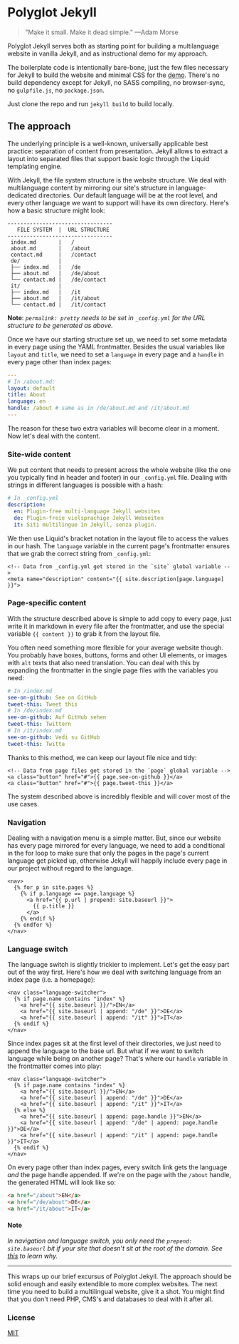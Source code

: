 # Polyglot Jekyll

> "Make it small. Make it dead simple."  &mdash;Adam Morse

Polyglot Jekyll serves both as starting point for building a multilanguage website in vanilla Jekyll, and as instructional demo for my approach.

The boilerplate code is intentionally bare-bone, just the few files necessary for Jekyll to build the website and minimal CSS for the [demo](http://mrzool.cc/polyglot-jekyll). There's no build dependency except for Jekyll, no SASS compiling, no browser-sync, no `gulpfile.js`, no `package.json`.

Just clone the repo and run `jekyll build` to build locally.

## The approach

The underlying principle is a well-known, universally applicable best practice: separation of content from presentation. Jekyll allows to extract a layout into separated files that support basic logic through the Liquid templating engine.

With Jekyll, the file system structure is the website structure. We deal with multilanguage content by mirroring our site's structure in language-dedicated directories. Our default language will be at the root level, and every other language we want to support will have its own directory. Here's how a basic structure might look:

```
---------------------------------
   FILE SYSTEM  |  URL STRUCTURE
---------------------------------
 index.md       |   /            
 about.md       |   /about       
 contact.md     |   /contact     
 de/            |                
 ├── index.md   |   /de          
 ├── about.md   |   /de/about    
 └── contact.md |   /de/contact  
 it/            |                
 ├── index.md   |   /it          
 ├── about.md   |   /it/about    
 └── contact.md |   /it/contact  
```

**Note**: *`permalink: pretty` needs to be set in `_config.yml` for the URL structure to be generated as above.*

Once we have our starting structure set up, we need to set some metadata in every page using the YAML frontmatter. Besides the usual variables like `layout` and `title`, we need to set a `language` in every page and a `handle` in every page other than index pages:

```yaml
---
# In /about.md:
layout: default
title: About
language: en
handle: /about # same as in /de/about.md and /it/about.md
---
```

The reason for these two extra variables will become clear in a moment. Now let's deal with the content.

### Site-wide content
We put content that needs to present across the whole website (like the one you typically find in header and footer) in our `_config.yml` file. Dealing with strings in different languages is possible with a hash:

```yml
# In _config.yml
description: 
  en: Plugin-free multi-language Jekyll websites
  de: Plugin-freie vielsprachige Jekyll Webseiten
  it: Siti multilingue in Jekyll, senza plugin.
```

We then use Liquid's bracket notation in the layout file to access the values in our hash. The `language` variable in the current page's frontmatter ensures that we grab the correct string from `_config.yml`:

```liquid
<!-- Data from _config.yml get stored in the `site` global variable -->
<meta name="description" content="{{ site.description[page.language] }}">
```

### Page-specific content
With the structure described above is simple to add copy to every page, just write it in markdown in every file after the frontmatter, and use the special variable `{{ content }}` to grab it from the layout file.

You often need something more flexible for your average website though. You probably have boxes, buttons, forms and other UI elements, or images with `alt` texts that also need translation. You can deal with this by expanding the frontmatter in the single page files with the variables you need:

```yaml
# In /index.md
see-on-github: See on GitHub
tweet-this: Tweet this
# In /de/index.md
see-on-github: Auf GitHub sehen
tweet-this: Twittern
# In /it/index.md
see-on-github: Vedi su GitHub
tweet-this: Twitta
```

Thanks to this method, we can keep our layout file nice and tidy:

```liquid
<!-- Data from page files get stored in the `page` global variable -->
<a class="button" href="#">{{ page.see-on-github }}</a>
<a class="button" href="#">{{ page.tweet-this }}</a>
```

The system described above is incredibly flexible and will cover most of the use cases.

### Navigation
Dealing with a navigation menu is a simple matter. But, since our website has every page mirrored for every language, we need to add a conditional in the for loop to make sure that only the pages in the page's current language get picked up, otherwise Jekyll will happily include every page in our project without regard to the language.

```liquid
<nav>
  {% for p in site.pages %}
    {% if p.language == page.language %} 
      <a href="{{ p.url | prepend: site.baseurl }}">
        {{ p.title }}
      </a>
    {% endif %}
  {% endfor %}
</nav>
```

### Language switch
The language switch is slightly trickier to implement. Let's get the easy part out of the way first. Here's how we deal with switching language from an index page (i.e. a homepage):

```liquid
<nav class="language-switcher">
  {% if page.name contains "index" %}
    <a href="{{ site.baseurl }}/">EN</a>
    <a href="{{ site.baseurl | append: "/de" }}">DE</a>
    <a href="{{ site.baseurl | append: "/it" }}">IT</a>
  {% endif %}
</nav>
```

Since index pages sit at the first level of their directories, we just need to append the language to the base url. But what if we want to switch language while being on another page? That's where our `handle` variable in the frontmatter comes into play:

```liquid
<nav class="language-switcher">
  {% if page.name contains "index" %}
    <a href="{{ site.baseurl }}/">EN</a>
    <a href="{{ site.baseurl | append: "/de" }}">DE</a>
    <a href="{{ site.baseurl | append: "/it" }}">IT</a>
  {% else %}
    <a href="{{ site.baseurl | append: page.handle }}">EN</a>
    <a href="{{ site.baseurl | append: "/de" | append: page.handle }}">DE</a>
    <a href="{{ site.baseurl | append: "/it" | append: page.handle }}">IT</a>
  {% endif %}
</nav>
```

On every page other than index pages, every switch link gets the language *and* the page handle appended. If we're on the page with the `/about` handle, the generated HTML will look like so:

```html
<a href="/about">EN</a>
<a href="/de/about">DE</a>
<a href="/it/about">IT</a>
```

#### Note
*In navigation and language switch, you only need the `prepend: site.baseurl` bit if your site that doesn’t sit at the root of the domain. See [this](https://byparker.com/blog/2014/clearing-up-confusion-around-baseurl/) to learn why.*

---

This wraps up our brief excursus of Polyglot Jekyll. The approach should be solid enough and easily extendible to more complex websites. The next time you need to build a multilingual website, give it a shot. You might find that you don't need PHP, CMS's and databases to deal with it after all.

### License
[MIT](LICENSE)
